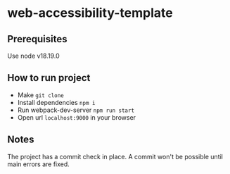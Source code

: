 # web-accessibility-template

## Prerequisites
Use node v18.19.0

## How to run project
* Make `git clone`
* Install dependencies `npm i`
* Run webpack-dev-server `npm run start`
* Open url `localhost:9000` in your browser

## Notes

The project has a commit check in place. A commit won't be possible until main errors are fixed.
